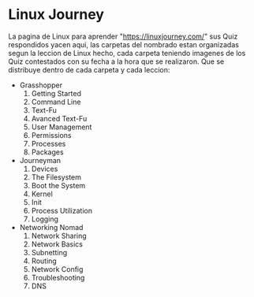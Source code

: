 # Linux Journey
La pagina de Linux para aprender "https://linuxjourney.com/" sus Quiz respondidos yacen aqui, las carpetas del nombrado estan organizadas
segun la leccion de Linux hecho, cada carpeta teniendo imagenes de los Quiz contestados con su fecha a la hora que se realizaron.
Que se distribuye dentro de cada carpeta y cada leccion:
- Grasshopper
  1. Getting Started
  2. Command Line
  3. Text-Fu
  4. Avanced Text-Fu
  5. User Management
  6. Permissions
  7. Processes
  8. Packages
- Journeyman
  1. Devices
  2. The Filesystem
  3. Boot the System
  4. Kernel
  5. Init
  6. Process Utilization
  7. Logging
- Networking Nomad
  1. Network Sharing
  2. Network Basics
  3. Subnetting
  4. Routing
  5. Network Config
  6. Troubleshooting
  7. DNS
